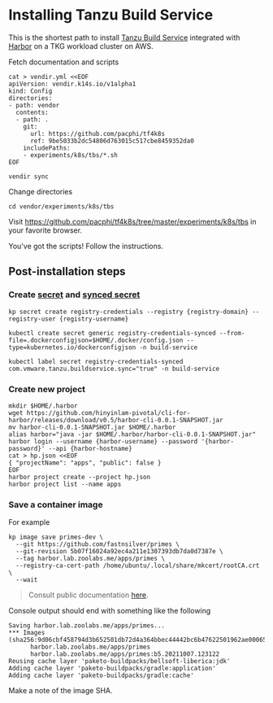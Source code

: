 # Installing Tanzu Build Service

This is the shortest path to install [Tanzu Build Service](https://docs.vmware.com/en/Tanzu-Build-Service/1.3/vmware-tanzu-build-service-v13/GUID-installing.html) integrated with [Harbor](HARBOR.md) on a TKG workload cluster on AWS.

Fetch documentation and scripts

```
cat > vendir.yml <<EOF
apiVersion: vendir.k14s.io/v1alpha1
kind: Config
directories:
- path: vendor
  contents:
  - path: .
    git:
      url: https://github.com/pacphi/tf4k8s
      ref: 9be5033b2dc54806d763015c517cbe8459352da0
    includePaths:
    - experiments/k8s/tbs/*.sh
EOF

vendir sync
```

Change directories

```
cd vendor/experiments/k8s/tbs
```

Visit https://github.com/pacphi/tf4k8s/tree/master/experiments/k8s/tbs in your favorite browser.

You've got the scripts!  Follow the instructions.


## Post-installation steps

### Create [secret](https://docs.vmware.com/en/Tanzu-Build-Service/1.3/vmware-tanzu-build-service-v13/GUID-managing-secrets.html#create-an-artifactory-harbor-or-acr-registry-secret) and [synced secret](https://docs.vmware.com/en/Tanzu-Build-Service/1.3/vmware-tanzu-build-service-v13/GUID-synced-secrets.html)

```
kp secret create registry-credentials --registry {registry-domain} --registry-user {registry-username}

kubectl create secret generic registry-credentials-synced --from-file=.dockerconfigjson=$HOME/.docker/config.json --type=kubernetes.io/dockerconfigjson -n build-service

kubectl label secret registry-credentials-synced com.vmware.tanzu.buildservice.sync="true" -n build-service
```

### Create new project

```
mkdir $HOME/.harbor
wget https://github.com/hinyinlam-pivotal/cli-for-harbor/releases/download/v0.5/harbor-cli-0.0.1-SNAPSHOT.jar
mv harbor-cli-0.0.1-SNAPSHOT.jar $HOME/.harbor
alias harbor="java -jar $HOME/.harbor/harbor-cli-0.0.1-SNAPSHOT.jar"
harbor login --username {harbor-username} --password '{harbor-password}' --api {harbor-hostname}
cat > hp.json <<EOF
{ "projectName": "apps", "public": false }
EOF
harbor project create --project hp.json
harbor project list --name apps
```

### Save a container image

For example

```
kp image save primes-dev \
  --git https://github.com/fastnsilver/primes \
  --git-revision 5b07f16024a92ec4a211e1307393db7da0d7387e \
  --tag harbor.lab.zoolabs.me/apps/primes \
  --registry-ca-cert-path /home/ubuntu/.local/share/mkcert/rootCA.crt \
  --wait
```
> Consult public documentation [here](https://docs.pivotal.io/build-service/1-2/managing-images.html#save-image).

Console output should end with something like the following

```
Saving harbor.lab.zoolabs.me/apps/primes...
*** Images (sha256:9d06cbf458794d3b652501db72d4a364bbec44442bc6b47622501962ae000656):
      harbor.lab.zoolabs.me/apps/primes
      harbor.lab.zoolabs.me/apps/primes:b5.20211007.123122
Reusing cache layer 'paketo-buildpacks/bellsoft-liberica:jdk'
Adding cache layer 'paketo-buildpacks/gradle:application'
Adding cache layer 'paketo-buildpacks/gradle:cache'
```

Make a note of the image SHA.
